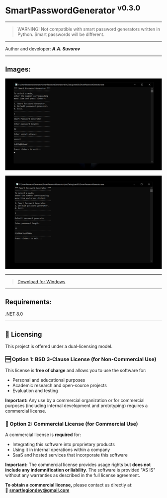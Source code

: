 # SmartPasswordGenerator <sup>v0.3.0</sup>

***

> WARNING! Not compatible with smart password generators written in Python. Smart passwords will be different.

***

Author and developer: ___A.A. Suvorov___

***

## Images:

![logo](https://github.com/smartlegionlab/SmartPasswordGenerator/raw/master/data/images/SmartPasswordGenerator1.png)

![logo](https://github.com/smartlegionlab/SmartPasswordGenerator/raw/master/data/images/SmartPasswordGenerator2.png)

***

>[Download for Windows](https://github.com/smartlegionlab/SmartPasswordGenerator/releases/download/v0.3.0/SmartPasswordGenerator.zip)

***

## Requirements:

[.NET 8.0](https://aka.ms/dotnet-core-applaunch?missing_runtime=true&arch=x64&rid=win-x64&os=win10&apphost_version=8.0.1)

***

## 📜 Licensing

This project is offered under a dual-licensing model.

### 🆓 Option 1: BSD 3-Clause License (for Non-Commercial Use)
This license is **free of charge** and allows you to use the software for:
- Personal and educational purposes
- Academic research and open-source projects
- Evaluation and testing

**Important:** Any use by a commercial organization or for commercial purposes (including internal development and prototyping) requires a commercial license.

### 💼 Option 2: Commercial License (for Commercial Use)
A commercial license is **required** for:
- Integrating this software into proprietary products
- Using it in internal operations within a company
- SaaS and hosted services that incorporate this software

**Important:** The commercial license provides usage rights but **does not include any indemnification or liability**. The software is provided "AS IS" without any warranties as described in the full license agreement.

**To obtain a commercial license,** please contact us directly at:  
📧 **smartlegiondev@gmail.com**